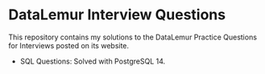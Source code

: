 # DataLemur Interview Questions

This repository contains my solutions to the DataLemur Practice Questions for Interviews posted on its website.

- SQL Questions: Solved with PostgreSQL 14.
